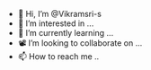 - 👋 Hi, I’m @Vikramsri-s
- 👀 I’m interested in ...
- 🌱 I’m currently learning ...
- 📽️ I’m looking to collaborate on ...
- 📫 How to reach me  ..

<!---
Vikramsri-s/Vikramsri-s is a ✨ special ✨ repository because its `README.md` (this file) appears on your GitHub profile.
You can click the Preview link to take a look at your changes.
--->
